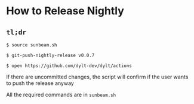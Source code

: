 # How to Release Nightly

## `tl;dr`
```
$ source sunbeam.sh

$ git-push-nightly-release v0.0.7

$ open https://github.com/dylt-dev/dylt/actions
```

If there are uncommitted changes, the script will confirm if the user wants to push the release anyway

All the required commands are in `sunbeam.sh`
